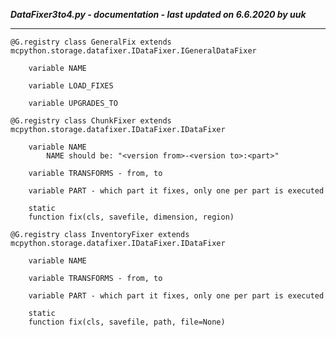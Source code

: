 ***DataFixer3to4.py - documentation - last updated on 6.6.2020 by uuk***
___

    @G.registry class GeneralFix extends mcpython.storage.datafixer.IDataFixer.IGeneralDataFixer

        variable NAME

        variable LOAD_FIXES

        variable UPGRADES_TO

    @G.registry class ChunkFixer extends mcpython.storage.datafixer.IDataFixer.IDataFixer

        variable NAME
            NAME should be: "<version from>-<version to>:<part>"

        variable TRANSFORMS - from, to

        variable PART - which part it fixes, only one per part is executed

        static
        function fix(cls, savefile, dimension, region)

    @G.registry class InventoryFixer extends mcpython.storage.datafixer.IDataFixer.IDataFixer

        variable NAME

        variable TRANSFORMS - from, to

        variable PART - which part it fixes, only one per part is executed

        static
        function fix(cls, savefile, path, file=None)